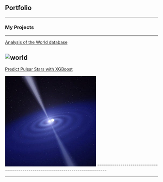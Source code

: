 ## Portfolio

---

### My Projects
-----------------------------------------------------------------------------------

[Analysis of the World database ](https://github.com/marianna13/sql-world-analysis)

![world](https://pbs.twimg.com/profile_images/587949417577066499/3uCD4xxY_400x400.jpg)
-----------------------------------------------------------------------------------



[Predict Pulsar Stars with XGBoost](https://github.com/marianna13/Notebooks/blob/master/Pulsar_Stars.ipynb)

<img src="images/pulsar.jpg" width="300" height="300" />
-----------------------------------------------------------------------------------





---

